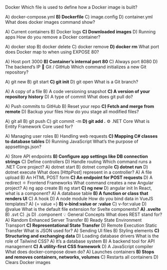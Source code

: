  Docker
Which file is used to define how a Docker image is built?

A) docker-compose.yml
**B) Dockerfile**
C) image.config
D) container.yml
What does docker images command show?

A) Current containers
B) Docker logs
**C) Downloaded images**
D) Running apps
How do you remove a Docker container?

A) docker stop
B) docker delete
C) docker remove
**D) docker rm**
What port does Docker map to when using EXPOSE 80?

A) Host port 3000
**B) Container’s internal port 80**
C) Always port 8080
D) The backend’s IP
🌿 Git / GitHub
Which command initializes a new Git repository?

A) git new
B) git start
**C) git init**
D) git open
What is a Git branch?

A) A copy of a file
B) A code versioning snapshot
**C) A version of your repository history**
D) A type of commit
What does git pull do?

A) Push commits to GitHub
B) Reset your repo
**C) Fetch and merge from remote**
D) Backup your files
How do you stage all modified files?

A) git all
B) git push
C) git commit -m
**D) git add .**
⚙️ .NET Core
What is Entity Framework Core used for?

A) Managing user roles
B) Handling web requests
**C) Mapping C# classes to database tables**
D) Running JavaScript
What’s the purpose of appsettings.json?

A) Store API endpoints
**B) Configure app settings like DB connection strings**
C) Define controllers
D) Handle routing
Which command runs a .NET Core project?
A) dotnet start
B) dotnet compile
**C) dotnet run**
D) dotnet execute
What does [HttpPost] represent in a controller?
A) A file upload
B) An HTML POST form
**C) An endpoint for POST requests**
D) A redirect
⚛️ Frontend Frameworks
What command creates a new Angular project?
A) ng app create
B) ng start
**C) ng new**
D) angular init
In React, what is a component?
A) A database table
**B) A function or class that renders UI**
C) A hook
D) A node module
How do you bind data in VueJS templates?
A) {= value =}
**B) v-bind:value or :value**
C) v-for:value
D) @value
What is the default file extension for Svelte components?
**A) .svelte**
B) .svt
C) .js
D) .component
💡 General Concepts
What does REST stand for?
A) Random Enhanced Server Transfer
B) Ready State Environment Transport
**C) Representational State Transfer**
D) Remote Execution Static Transfer
What is JSON used for?
A) Sending UI files
B) Styling elements
**C) Structuring and exchanging data**
D) Loading database drivers
What is the role of Tailwind CSS?
A) It’s a database system
B) A backend tool for API management
**C) A utility-first CSS framework**
D) A JavaScript compiler
What does docker-compose down do?
A) Launches containers
**B) Stops and removes containers, networks, volumes**
C) Restarts all containers
D) Clears Docker images